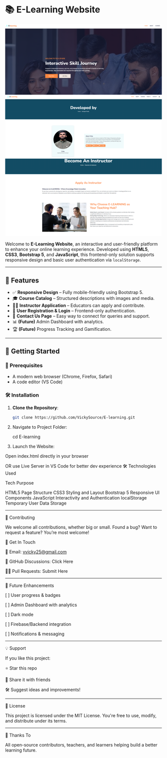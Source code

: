 # 📚 E-Learning Website

![E-Learning Website](image.png)
![Developer Site](devloper.png)
![Instructor Site](instructor.png)

Welcome to **E-Learning Website**, an interactive and user-friendly platform to enhance your online learning experience. Developed using **HTML5**, **CSS3**, **Bootstrap 5**, and **JavaScript**, this frontend-only solution supports responsive design and basic user authentication via `localStorage`.

---

## 🌟 Features

- ✅ **Responsive Design** – Fully mobile-friendly using Bootstrap 5.
- 🎓 **Course Catalog** – Structured descriptions with images and media.
- 🧑‍🏫 **Instructor Application** – Educators can apply and contribute.
- 🔐 **User Registration & Login** – Frontend-only authentication.
- 💬 **Contact Us Page** – Easy way to connect for queries and support.
- 📊 **(Future)** Admin Dashboard with analytics.
- 🏆 **(Future)** Progress Tracking and Gamification.

---

## 🚀 Getting Started

### 🔧 Prerequisites

- A modern web browser (Chrome, Firefox, Safari)
- A code editor (VS Code)

### 🛠️ Installation

1. **Clone the Repository**:
   ```bash
   git clone https://github.com/VickySource/E-learning.git
2. Navigate to Project Folder:

   cd E-learning

3. Launch the Website:

Open index.html directly in your browser

OR use Live Server in VS Code for better dev experience
🛠️ Technologies Used

Tech	Purpose

HTML5	Page Structure
CSS3	Styling and Layout
Bootstrap 5	Responsive UI Components
JavaScript	Interactivity and Authentication
localStorage	Temporary User Data Storage



---

🤝 Contributing

We welcome all contributions, whether big or small.
Found a bug? Want to request a feature? You’re most welcome!

📩 Get In Touch

📧 Email: vvicky25@gmail.com

💬 GitHub Discussions: Click Here

🧑‍💻 Pull Requests: Submit Here



---

📌 Future Enhancements

[ ] User progress & badges

[ ] Admin Dashboard with analytics

[ ] Dark mode

[ ] Firebase/Backend integration

[ ] Notifications & messaging



---

💡 Support

If you like this project:

⭐ Star this repo

📣 Share it with friends

🛠️ Suggest ideas and improvements!



---

📜 License

This project is licensed under the MIT License.
You're free to use, modify, and distribute under its terms.


---

🙌 Thanks To

All open-source contributors, teachers, and learners helping build a better learning future.
